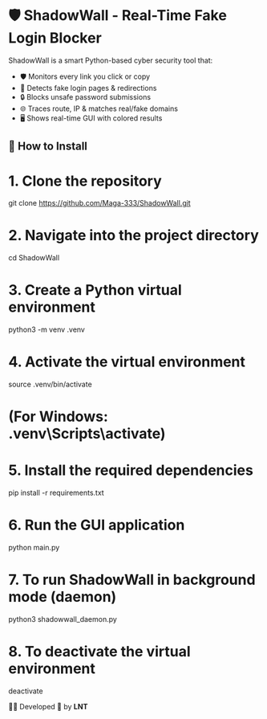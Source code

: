 # 🛡️ ShadowWall - Real-Time Fake Login Blocker

ShadowWall is a smart Python-based cyber security tool that:

- 🛡️ Monitors every link you click or copy
- 🔗 Detects fake login pages & redirections
- 🔒 Blocks unsafe password submissions
- 🌐 Traces route, IP & matches real/fake domains
- 🖥️ Shows real-time GUI with colored results

## 🔧 How to Install
# 1. Clone the repository
git clone https://github.com/Maga-333/ShadowWall.git

# 2. Navigate into the project directory
cd ShadowWall

# 3. Create a Python virtual environment
python3 -m venv .venv

# 4. Activate the virtual environment
source .venv/bin/activate
# (For Windows: .venv\Scripts\activate)

# 5. Install the required dependencies
pip install -r requirements.txt

# 6. Run the GUI application
python main.py

# 7. To run ShadowWall in background mode (daemon)
python3 shadowwall_daemon.py

# 8. To deactivate the virtual environment
deactivate


👨‍💻 Developed 💛 by **LNT**
